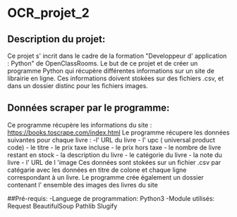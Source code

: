 # OCR_projet_2
## Description du projet:
  Ce projet s' incrit dans le cadre de la formation "Developpeur d' application : Python" de OpenClassRooms.
  Le but de ce projet et de créer un programme Python qui récupère différentes informations sur un site de librairie en ligne.
  Ces informations doivent stokées sur des fichiers .csv, et dans un dossier distinc pour les fichiers images.
  
  ## Données scraper par le programme:
   Ce programme récupère les informations du site : https://books.toscrape.com/index.html
   Le programme récupere les données suivantes pour chaque livre :
    -l' URL du livre
    - l' upc ( universal product code)
    - le titre
    - le prix taxe incluse
    - le prix hors taxe
    - le nombre de livre restant en stock
    - la description du livre
    - le catégorie du livre
    - la note du livre
    - l' URL de l 'image
   Ces données sont stokées sur un fichier .csv par catégarie avec les données en titre de colone et chaque ligne correspondant à un livre.
   Le programme crée également un dossier contenant l' ensemble des images des livres du site
   
   ##Pré-requis:
    -Languege de programmation:
      Python3
    -Module utilisés:
      Request
      BeautifulSoup
      Pathlib
      Slugify
    
   

